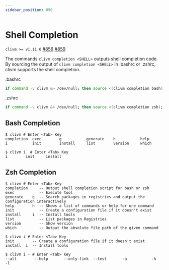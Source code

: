 ```yaml
---
sidebar_position: 890
---
```


# Shell Completion

`clivm >= v1.11.0` [#856](https://github.com/clivm/clivm/issues/856) [#859](https://github.com/clivm/clivm/pull/859)

The commands `clivm completion <SHELL>` outputs shell completion code.
By sourcing the output of `clivm completion <SHELL>` in .bashrc or .zshrc,
clivm supports the shell completion.

.bashrc

```sh
if command -v clivm &> /dev/null; then source <(clivm completion bash); fi
```

.zshrc

```sh
if command -v clivm &> /dev/null; then source <(clivm completion zsh); fi
```

## Bash Completion

```console
$ clivm # Enter <Tab> Key
completion  exec        g           generate    h           help        i           init        install     list        version     which
```

```console
$ clivm i  # Enter <Tab> Key
i        init     install
```

## Zsh Completion

```console
$ clivm # Enter <Tab> Key
completion     -- Output shell completion script for bash or zsh
exec           -- Execute tool
generate    g  -- Search packages in registries and output the configuration interactively
help        h  -- Shows a list of commands or help for one command
init           -- Create a configuration file if it doesn't exist
install     i  -- Install tools
list           -- List packages in Registries
version        -- Show version
which          -- Output the absolute file path of the given command
```

```console
$ clivm i # Enter <Tab> Key
init        -- Create a configuration file if it doesn't exist
install  i  -- Install tools
```

```console
$ clivm i - # Enter <Tab> Key
--all        --help       --only-link  --test       -a           -h           -l
```

